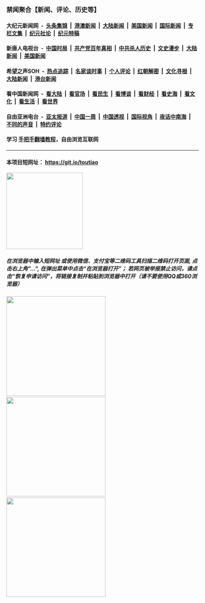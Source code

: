 ### 禁闻聚合【新闻、评论、历史等】

#### 大纪元新闻网 &nbsp;-&nbsp; [头条集锦](indexes/E头条集锦.md?t=02161933) &nbsp;|&nbsp; [港澳新闻](indexes/E港澳新闻.md?t=02161933)  &nbsp;|&nbsp; [大陆新闻](indexes/E大陆新闻.md?t=02161933) &nbsp;|&nbsp; [美国新闻](indexes/E美国新闻.md?t=02161933) &nbsp;|&nbsp; [国际新闻](indexes/E国际新闻.md?t=02161933) &nbsp;|&nbsp; [专栏文集](indexes/E专栏文集.md?t=02161933) &nbsp;|&nbsp; [纪元社论](indexes/E纪元社论.md?t=02161933) &nbsp;|&nbsp; [纪元特稿](indexes/E纪元特稿.md?t=02161933) 

#### 新唐人电视台 &nbsp;-&nbsp; [中国时局](indexes/N中国时局.md?t=02161933) &nbsp;|&nbsp; [共产党百年真相](indexes/N共产党百年真相.md?t=02161933) &nbsp;|&nbsp; [中共杀人历史](indexes/N中共杀人历史.md?t=02161933) &nbsp;|&nbsp; [文史漫步](indexes/N文史漫步.md?t=02161933) &nbsp;|&nbsp; [大陆新闻](indexes/N大陆新闻.md?t=02161933) &nbsp;|&nbsp; [美国新闻](indexes/N美国新闻.md?t=02161933)

#### 希望之声SOH &nbsp;-&nbsp; [热点追踪](indexes/H热点追踪.md?t=02161933) &nbsp;|&nbsp; [名家谈时事](indexes/H名家谈时事.md?t=02161933) &nbsp;|&nbsp; [个人评论](indexes/H个人评论.md?t=02161933)  &nbsp;|&nbsp; [红朝解密](indexes/H红朝解密.md?t=02161933) &nbsp;|&nbsp; [文化寻根](indexes/H文化寻根.md?t=02161933) &nbsp;|&nbsp; [大陆新闻](indexes/H大陆新闻.md?t=02161933) &nbsp;|&nbsp; [港台新闻](indexes/H港台新闻.md?t=02161933)

#### 看中国新闻网 &nbsp;-&nbsp; [看大陆](indexes/S看大陆.md?t=02161933) &nbsp;|&nbsp; [看官场](indexes/S看官场.md?t=02161933) &nbsp;|&nbsp; [看民生](indexes/S看民生.md?t=02161933)  &nbsp;|&nbsp; [看博谈](indexes/S看博谈.md?t=02161933) &nbsp;|&nbsp; [看财经](indexes/S看财经.md?t=02161933) &nbsp;|&nbsp; [看史海](indexes/S看史海.md?t=02161933) &nbsp;|&nbsp; [看文化](indexes/S看文化.md?t=02161933) &nbsp;|&nbsp; [看生活](indexes/S看生活.md?t=02161933) &nbsp;|&nbsp; [看世界](indexes/S看世界.md?t=02161933)

#### 自由亚洲电台 &nbsp;-&nbsp; [亚太报道](indexes/R亚太报道.md?t=02161933) &nbsp;|&nbsp; [中国一周](indexes/R中国一周.md?t=02161933) &nbsp;|&nbsp; [中国透视](indexes/R中国透视.md?t=02161933)  &nbsp;|&nbsp; [国际视角](indexes/R国际视角.md?t=02161933) &nbsp;|&nbsp; [夜话中南海](indexes/R夜话中南海.md?t=02161933) &nbsp;|&nbsp; [不同的声音](indexes/R不同的声音.md?t=02161933) &nbsp;|&nbsp; [特约评论](indexes/R特约评论.md?t=02161933)

#### 学习 [手把手翻墙教程](https://github.com/gfw-breaker/guides/wiki)，自由浏览互联网

----

#### 本项目短网址： https://git.io/toutiao
<img src="https://raw.githubusercontent.com/gfw-breaker/banned-news/master/scripts/img/qr.png" width="200px"/>  

##### 在浏览器中输入短网址 或使用微信、支付宝等二维码工具扫描二维码打开页面, 点击右上角"...", 在弹出菜单中点击“在浏览器打开”； 若网页被举报禁止访问，请点击“恢复申请访问”，将链接复制并粘贴到浏览器中打开（请不要使用QQ或360浏览器）

<img src="https://raw.githubusercontent.com/gfw-breaker/banned-news/master/scripts/img/1.png" width="260px"/> &nbsp; <img src="https://raw.githubusercontent.com/gfw-breaker/banned-news/master/scripts/img/2.png" width="260px"/> &nbsp; <img src="https://raw.githubusercontent.com/gfw-breaker/banned-news/master/scripts/img/3.png" width="260px"/>
